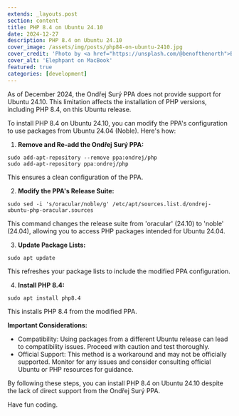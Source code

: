 ```yaml
---
extends: _layouts.post
section: content
title: PHP 8.4 on Ubuntu 24.10
date: 2024-12-27
description: PHP 8.4 on Ubuntu 24.10
cover_image: /assets/img/posts/php84-on-ubuntu-2410.jpg
cover_credit: 'Photo by <a href="https://unsplash.com/@benofthenorth">Ben Griffiths</a> on <a href="https://unsplash.com/photos/blue-elephant-figurine-on-macbook-pro-Bj6ENZDMSDY">Unsplash</a>'
cover_alt: 'Elephpant on MacBook'
featured: true
categories: [development]
---
```


As of December 2024, the Ondřej Surý PPA does not provide support for Ubuntu 24.10. This limitation affects the installation of PHP versions, including PHP 8.4, on this Ubuntu release.

To install PHP 8.4 on Ubuntu 24.10, you can modify the PPA's configuration to use packages from Ubuntu 24.04 (Noble). Here's how:

1. **Remove and Re-add the Ondřej Surý PPA:**
```shell 
sudo add-apt-repository --remove ppa:ondrej/php
sudo add-apt-repository ppa:ondrej/php 
```
This ensures a clean configuration of the PPA.

2. **Modify the PPA's Release Suite:**
```shell 
sudo sed -i 's/oracular/noble/g' /etc/apt/sources.list.d/ondrej-ubuntu-php-oracular.sources
```
This command changes the release suite from 'oracular' (24.10) to 'noble' (24.04), allowing you to access PHP packages intended for Ubuntu 24.04.

3. **Update Package Lists:**

```shell 
sudo apt update
```
This refreshes your package lists to include the modified PPA configuration.

4. **Install PHP 8.4:**

```shell
sudo apt install php8.4
```
This installs PHP 8.4 from the modified PPA.

**Important Considerations:**

* Compatibility: Using packages from a different Ubuntu release can lead to compatibility issues. Proceed with caution and test thoroughly.
* Official Support: This method is a workaround and may not be officially supported. Monitor for any issues and consider consulting official Ubuntu or PHP resources for guidance.

By following these steps, you can install PHP 8.4 on Ubuntu 24.10 despite the lack of direct support from the Ondřej Surý PPA.

Have fun coding.


